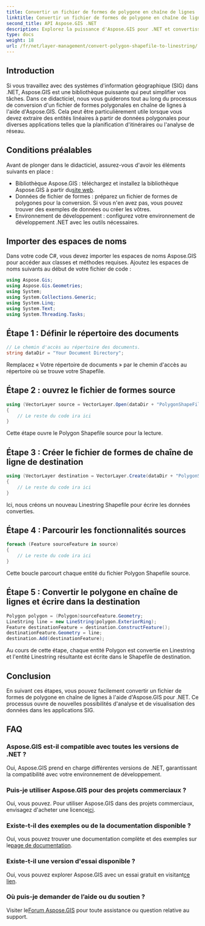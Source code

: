 ```yaml
---
title: Convertir un fichier de formes de polygone en chaîne de lignes
linktitle: Convertir un fichier de formes de polygone en chaîne de lignes
second_title: API Aspose.GIS .NET
description: Explorez la puissance d'Aspose.GIS pour .NET et convertissez sans effort les fichiers de formes de polygones en chaînes de lignes. Boostez votre développement SIG dès aujourd'hui !
type: docs
weight: 18
url: /fr/net/layer-management/convert-polygon-shapefile-to-linestring/
---
```

## Introduction
Si vous travaillez avec des systèmes d'information géographique (SIG) dans .NET, Aspose.GIS est une bibliothèque puissante qui peut simplifier vos tâches. Dans ce didacticiel, nous vous guiderons tout au long du processus de conversion d'un fichier de formes polygonales en chaîne de lignes à l'aide d'Aspose.GIS. Cela peut être particulièrement utile lorsque vous devez extraire des entités linéaires à partir de données polygonales pour diverses applications telles que la planification d'itinéraires ou l'analyse de réseau.
## Conditions préalables
Avant de plonger dans le didacticiel, assurez-vous d'avoir les éléments suivants en place :
-  Bibliothèque Aspose.GIS : téléchargez et installez la bibliothèque Aspose.GIS à partir du[site web](https://releases.aspose.com/gis/net/).
- Données de fichier de formes : préparez un fichier de formes de polygones pour la conversion. Si vous n'en avez pas, vous pouvez trouver des exemples de données ou créer les vôtres.
- Environnement de développement : configurez votre environnement de développement .NET avec les outils nécessaires.
## Importer des espaces de noms
Dans votre code C#, vous devez importer les espaces de noms Aspose.GIS pour accéder aux classes et méthodes requises. Ajoutez les espaces de noms suivants au début de votre fichier de code :
```csharp
using Aspose.Gis;
using Aspose.Gis.Geometries;
using System;
using System.Collections.Generic;
using System.Linq;
using System.Text;
using System.Threading.Tasks;
```
## Étape 1 : Définir le répertoire des documents
```csharp
// Le chemin d'accès au répertoire des documents.
string dataDir = "Your Document Directory";
```
Remplacez « Votre répertoire de documents » par le chemin d'accès au répertoire où se trouve votre Shapefile.
## Étape 2 : ouvrez le fichier de formes source
```csharp
using (VectorLayer source = VectorLayer.Open(dataDir + "PolygonShapeFile.shp", Drivers.Shapefile))
{
    // Le reste du code ira ici
}
```
Cette étape ouvre le Polygon Shapefile source pour la lecture.
## Étape 3 : Créer le fichier de formes de chaîne de ligne de destination
```csharp
using (VectorLayer destination = VectorLayer.Create(dataDir + "PolygonShapeFileToLineShapeFile_out.shp", Drivers.Shapefile))
{
    // Le reste du code ira ici
}
```
Ici, nous créons un nouveau Linestring Shapefile pour écrire les données converties.
## Étape 4 : Parcourir les fonctionnalités sources
```csharp
foreach (Feature sourceFeature in source)
{
    // Le reste du code ira ici
}
```
Cette boucle parcourt chaque entité du fichier Polygon Shapefile source.
## Étape 5 : Convertir le polygone en chaîne de lignes et écrire dans la destination
```csharp
Polygon polygon = (Polygon)sourceFeature.Geometry;
LineString line = new LineString(polygon.ExteriorRing);
Feature destinationFeature = destination.ConstructFeature();
destinationFeature.Geometry = line;
destination.Add(destinationFeature);
```
Au cours de cette étape, chaque entité Polygon est convertie en Linestring et l'entité Linestring résultante est écrite dans le Shapefile de destination.
## Conclusion
En suivant ces étapes, vous pouvez facilement convertir un fichier de formes de polygone en chaîne de lignes à l'aide d'Aspose.GIS pour .NET. Ce processus ouvre de nouvelles possibilités d'analyse et de visualisation des données dans les applications SIG.

## FAQ
### Aspose.GIS est-il compatible avec toutes les versions de .NET ?
Oui, Aspose.GIS prend en charge différentes versions de .NET, garantissant la compatibilité avec votre environnement de développement.
### Puis-je utiliser Aspose.GIS pour des projets commerciaux ?
 Oui, vous pouvez. Pour utiliser Aspose.GIS dans des projets commerciaux, envisagez d'acheter une licence[ici](https://purchase.aspose.com/buy).
### Existe-t-il des exemples ou de la documentation disponible ?
 Oui, vous pouvez trouver une documentation complète et des exemples sur le[page de documentation](https://reference.aspose.com/gis/net/).
### Existe-t-il une version d'essai disponible ?
 Oui, vous pouvez explorer Aspose.GIS avec un essai gratuit en visitant[ce lien](https://releases.aspose.com/).
### Où puis-je demander de l’aide ou du soutien ?
 Visiter le[Forum Aspose.GIS](https://forum.aspose.com/c/gis/33) pour toute assistance ou question relative au support.